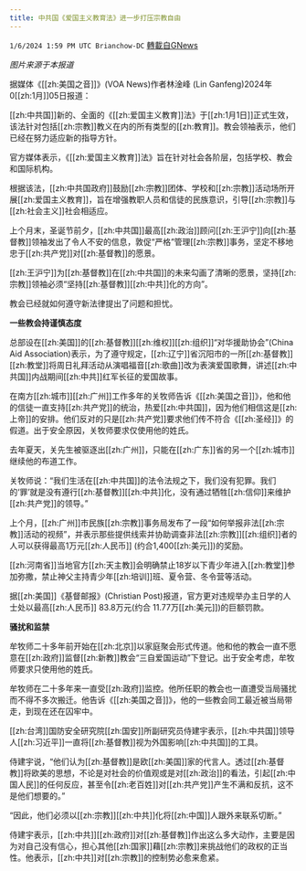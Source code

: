```yaml
---
title: 中共国《爱国主义教育法》进一步打压宗教自由
---
```

`1/6/2024 1:59 PM UTC Brianchow-DC` [轉載自GNews](https://gnews.org/articles/2191083)

*图片来源于本报道*

据媒体《[[zh:美国之音]]》(VOA News)作者林淦峰 (Lin Ganfeng)2024年0[[zh:1月]]05日报道：

[[zh:中共国]]新的、全面的《[[zh:爱国主义教育]]法》于[[zh:1月1日]]正式生效，该法针对包括[[zh:宗教]]教义在内的所有类型的[[zh:教育]]。教会领袖表示，他们已经在努力适应新的指导方针。

官方媒体表示，《[[zh:爱国主义教育]]法》旨在针对社会各阶层，包括学校、教会和国际机构。

根据该法，[[zh:中共国政府]]鼓励[[zh:宗教]]团体、学校和[[zh:宗教]]活动场所开展[[zh:爱国主义教育]]，旨在增强教职人员和信徒的民族意识，引导[[zh:宗教]]与[[zh:社会主义]]社会相适应。

上个月末，圣诞节前夕，[[zh:中共国]]最高[[zh:政治]]顾问[[zh:王沪宁]]向[[zh:基督教]]领袖发出了令人不安的信息，敦促“严格”管理[[zh:宗教]]事务，坚定不移地忠于[[zh:共产党]]对[[zh:基督教]]的愿景。

[[zh:王沪宁]]为[[zh:基督教]]在[[zh:中共国]]的未来勾画了清晰的愿景，坚持[[zh:宗教]]领袖必须“坚持[[zh:基督教]][[zh:中共]]化的方向”。

教会已经就如何遵守新法律提出了问题和担忧。

**一些教会持谨慎态度**

总部设在[[zh:美国]]的[[zh:基督教]][[zh:维权]][[zh:组织]]“对华援助协会”(China Aid Association)表示，为了遵守规定，[[zh:辽宁]]省沉阳市的一所[[zh:基督教]][[zh:教堂]]将周日礼拜活动从演唱福音[[zh:歌曲]]改为表演爱国歌舞，讲述[[zh:中共国]]内战期间[[zh:中共]]红军长征的爱国故事。

在南方[[zh:城市]][[zh:广州]]工作多年的关牧师告诉《[[zh:美国之音]]》，他和他的信徒一直支持[[zh:共产党]]的统治，热爱[[zh:中共国]]，因为他们相信这是[[zh:上帝]]的安排。他们反对的只是[[zh:共产党]]要求他们传不符合《[[zh:圣经]]》的假道。出于安全原因，关牧师要求仅使用他的姓氏。

去年夏天，关先生被驱逐出[[zh:广州]]，只能在[[zh:广东]]省的另一个[[zh:城市]]继续他的布道工作。

关牧师说：“我们生活在[[zh:中共国]]的法令法规之下，我们没有犯罪。我们的‘罪’就是没有遵行[[zh:基督教]][[zh:中共]]化，没有通过牺牲[[zh:信仰]]来维护[[zh:共产党]]的领导。”

上个月，[[zh:广州]]市民族[[zh:宗教]]事务局发布了一段“如何举报非法[[zh:宗教]]活动的视频”，并表示那些提供线索并协助调查非法[[zh:宗教]][[zh:组织]]者的人可以获得最高1万元[[zh:人民币]] (约合1,400[[zh:美元]])的奖励。

[[zh:河南省]]当地官方[[zh:天主教]]会明确禁止18岁以下青少年进入[[zh:教堂]]参加弥撒，禁止神父主持青少年[[zh:培训]]班、夏令营、冬令营等活动。

据[[zh:美国]]《基督邮报》(Christian Post)报道，官方更对违规举办主日学的人士处以最高[[zh:人民币]] 83.8万元(约合 11.77万[[zh:美元]])的巨额罚款。

**骚扰和监禁**

牟牧师二十多年前开始在[[zh:北京]]以家庭聚会形式传道。他和他的教会一直不愿意在[[zh:政府]]监督[[zh:新教]]教会“三自爱国运动”下登记。出于安全考虑，牟牧师要求只使用他的姓氏。

牟牧师在二十多年来一直受[[zh:政府]]监控。他所任职的教会也一直遭受当局骚扰而不得不多次搬迁。他告诉《[[zh:美国之音]]》，他的一些教会同工最近被当局带走，到现在还在囚牢中。

[[zh:台湾]]国防安全研究院[[zh:国安]]所副研究员侍建宇表示，[[zh:中共国]]领导人[[zh:习近平]]一直将[[zh:基督教]]视为外国影响[[zh:中共国]]的工具。

侍建宇说，“他们认为[[zh:基督教]]是欧[[zh:美国]]家的代言人。透过[[zh:基督教]]将欧美的思想，不论是对社会的价值观或是对[[zh:政治]]的看法，引起[[zh:中国人民]]的任何反应，甚至令[[zh:老百姓]]对[[zh:共产党]]产生不满和反抗，这不是他们想要的。”

“因此，他们必须以[[zh:宗教]][[zh:中共]]化将[[zh:中国]]人跟外来联系切断。”

侍建宇表示，[[zh:中共]][[zh:政府]]对[[zh:基督教]]作出这么多大动作，主要是因为对自己没有信心，担心其他[[zh:国家]]藉[[zh:宗教]]来挑战他们的政权的正当性。他表示，[[zh:中共]]对[[zh:宗教]]的控制势必愈来愈紧。
